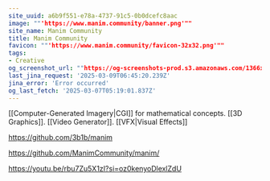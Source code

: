 ```yaml
---
site_uuid: a6b9f551-e78a-4737-91c5-0b0dcefc8aac
image: ""'https://www.manim.community/banner.png'""
site_name: Manim Community
title: Manim Community
favicon: ""'https://www.manim.community/favicon-32x32.png'""
tags:
- Creative
og_screenshot_url: ""https://og-screenshots-prod.s3.amazonaws.com/1366x768/80/false/c0f64b5de366cf8f303b5b8be64ef39d13087eb16002e41c9faa2054bd1bee05.jpeg""
last_jina_request: '2025-03-09T06:45:20.239Z'
jina_error: 'Error occurred'
og_last_fetch: '2025-03-07T05:19:01.837Z'
---
```


[[Computer-Generated Imagery|CGI]] for mathematical concepts. [[3D Graphics]].  [[Video Generator]]. [[VFX|Visual Effects]]

https://github.com/3b1b/manim

https://github.com/ManimCommunity/manim/

https://youtu.be/rbu7Zu5X1zI?si=oz0kenyoDlexlZdU
